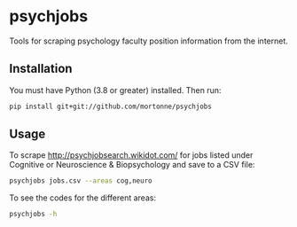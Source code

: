 # psychjobs
Tools for scraping psychology faculty position information from the internet.

## Installation

You must have Python (3.8 or greater) installed. Then run:
```bash
pip install git+git://github.com/mortonne/psychjobs
```

## Usage

To scrape http://psychjobsearch.wikidot.com/ for 
jobs listed under Cognitive or Neuroscience & 
Biopsychology and save to a CSV file:
```bash
psychjobs jobs.csv --areas cog,neuro
```

To see the codes for the different areas:
```bash
psychjobs -h
```

